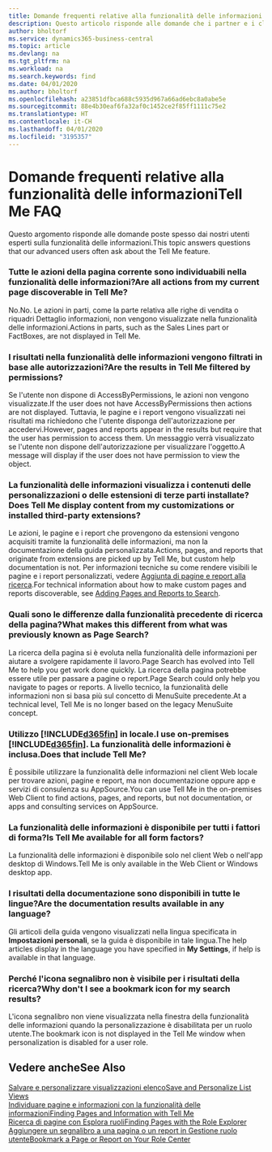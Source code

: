 ```yaml
---
title: Domande frequenti relative alla funzionalità delle informazioni | Documenti Microsoft
description: Questo articolo risponde alle domande che i partner e i clienti spesso chiedono sulla nuova funzionalità delle informazioni.
author: bholtorf
ms.service: dynamics365-business-central
ms.topic: article
ms.devlang: na
ms.tgt_pltfrm: na
ms.workload: na
ms.search.keywords: find
ms.date: 04/01/2020
ms.author: bholtorf
ms.openlocfilehash: a23851dfbca688c5935d967a66ad6ebc8a0abe5e
ms.sourcegitcommit: 88e4b30eaf6fa32af0c1452ce2f85ff1111c75e2
ms.translationtype: HT
ms.contentlocale: it-CH
ms.lasthandoff: 04/01/2020
ms.locfileid: "3195357"
---
```

# <a name="tell-me-faq"></a><span data-ttu-id="60fd9-103">Domande frequenti relative alla funzionalità delle informazioni</span><span class="sxs-lookup"><span data-stu-id="60fd9-103">Tell Me FAQ</span></span>
<span data-ttu-id="60fd9-104">Questo argomento risponde alle domande poste spesso dai nostri utenti esperti sulla funzionalità delle informazioni.</span><span class="sxs-lookup"><span data-stu-id="60fd9-104">This topic answers questions that our advanced users often ask about the Tell Me feature.</span></span>

### <a name="are-all-actions-from-my-current-page-discoverable-in-tell-me"></a><span data-ttu-id="60fd9-105">Tutte le azioni della pagina corrente sono individuabili nella funzionalità delle informazioni?</span><span class="sxs-lookup"><span data-stu-id="60fd9-105">Are all actions from my current page discoverable in Tell Me?</span></span>
<span data-ttu-id="60fd9-106">No.</span><span class="sxs-lookup"><span data-stu-id="60fd9-106">No.</span></span> <span data-ttu-id="60fd9-107">Le azioni in parti, come la parte relativa alle righe di vendita o riquadri Dettaglio informazioni, non vengono visualizzate nella funzionalità delle informazioni.</span><span class="sxs-lookup"><span data-stu-id="60fd9-107">Actions in parts, such as the Sales Lines part or FactBoxes, are not displayed in Tell Me.</span></span>

### <a name="are-the-results-in-tell-me-filtered-by-permissions"></a><span data-ttu-id="60fd9-108">I risultati nella funzionalità delle informazioni vengono filtrati in base alle autorizzazioni?</span><span class="sxs-lookup"><span data-stu-id="60fd9-108">Are the results in Tell Me filtered by permissions?</span></span>
<span data-ttu-id="60fd9-109">Se l'utente non dispone di AccessByPermissions, le azioni non vengono visualizzate.</span><span class="sxs-lookup"><span data-stu-id="60fd9-109">If the user does not have AccessByPermissions then actions are not displayed.</span></span> <span data-ttu-id="60fd9-110">Tuttavia, le pagine e i report vengono visualizzati nei risultati ma richiedono che l'utente disponga dell'autorizzazione per accedervi.</span><span class="sxs-lookup"><span data-stu-id="60fd9-110">However, pages and reports appear in the results but require that the user has permission to access them.</span></span> <span data-ttu-id="60fd9-111">Un messaggio verrà visualizzato se l'utente non dispone dell'autorizzazione per visualizzare l'oggetto.</span><span class="sxs-lookup"><span data-stu-id="60fd9-111">A message will display if the user does not have permission to view the object.</span></span>

### <a name="does-tell-me-display-content-from-my-customizations-or-installed-third-party-extensions"></a><span data-ttu-id="60fd9-112">La funzionalità delle informazioni visualizza i contenuti delle personalizzazioni o delle estensioni di terze parti installate?</span><span class="sxs-lookup"><span data-stu-id="60fd9-112">Does Tell Me display content from my customizations or installed third-party extensions?</span></span>
<span data-ttu-id="60fd9-113">Le azioni, le pagine e i report che provengono da estensioni vengono acquisiti tramite la funzionalità delle informazioni, ma non la documentazione della guida personalizzata.</span><span class="sxs-lookup"><span data-stu-id="60fd9-113">Actions, pages, and reports that originate from extensions are picked up by Tell Me, but custom help documentation is not.</span></span> <span data-ttu-id="60fd9-114">Per informazioni tecniche su come rendere visibili le pagine e i report personalizzati, vedere [Aggiunta di pagine e report alla ricerca](/dynamics365/business-central/dev-itpro/developer/devenv-al-menusuite-functionality).</span><span class="sxs-lookup"><span data-stu-id="60fd9-114">For technical information about how to make custom pages and reports discoverable, see [Adding Pages and Reports to Search](/dynamics365/business-central/dev-itpro/developer/devenv-al-menusuite-functionality).</span></span>

### <a name="what-makes-this-different-from-what-was-previously-known-as-page-search"></a><span data-ttu-id="60fd9-115">Quali sono le differenze dalla funzionalità precedente di ricerca della pagina?</span><span class="sxs-lookup"><span data-stu-id="60fd9-115">What makes this different from what was previously known as Page Search?</span></span>
<span data-ttu-id="60fd9-116">La ricerca della pagina si è evoluta nella funzionalità delle informazioni per aiutare a svolgere rapidamente il lavoro.</span><span class="sxs-lookup"><span data-stu-id="60fd9-116">Page Search has evolved into Tell Me to help you get work done quickly.</span></span> <span data-ttu-id="60fd9-117">La ricerca della pagina potrebbe essere utile per passare a pagine o report.</span><span class="sxs-lookup"><span data-stu-id="60fd9-117">Page Search could only help you navigate to pages or reports.</span></span> <span data-ttu-id="60fd9-118">A livello tecnico, la funzionalità delle informazioni non si basa più sul concetto di MenuSuite precedente.</span><span class="sxs-lookup"><span data-stu-id="60fd9-118">At a technical level, Tell Me is no longer based on the legacy MenuSuite concept.</span></span>

### <a name="i-use-on-premises-d365fin-does-that-include-tell-me"></a><span data-ttu-id="60fd9-119">Utilizzo [!INCLUDE[d365fin](includes/d365fin_md.md)] in locale.</span><span class="sxs-lookup"><span data-stu-id="60fd9-119">I use on-premises [!INCLUDE[d365fin](includes/d365fin_md.md)].</span></span> <span data-ttu-id="60fd9-120">La funzionalità delle informazioni è inclusa.</span><span class="sxs-lookup"><span data-stu-id="60fd9-120">Does that include Tell Me?</span></span>
<span data-ttu-id="60fd9-121">È possibile utilizzare la funzionalità delle informazioni nel client Web locale per trovare azioni, pagine e report, ma non documentazione oppure app e servizi di consulenza su AppSource.</span><span class="sxs-lookup"><span data-stu-id="60fd9-121">You can use Tell Me in the on-premises Web Client to find actions, pages, and reports, but not documentation, or apps and consulting services on AppSource.</span></span>

### <a name="is-tell-me-available-for-all-form-factors"></a><span data-ttu-id="60fd9-122">La funzionalità delle informazioni è disponibile per tutti i fattori di forma?</span><span class="sxs-lookup"><span data-stu-id="60fd9-122">Is Tell Me available for all form factors?</span></span>
<span data-ttu-id="60fd9-123">La funzionalità delle informazioni è disponibile solo nel client Web o nell'app desktop di Windows.</span><span class="sxs-lookup"><span data-stu-id="60fd9-123">Tell Me is only available in the Web Client or Windows desktop app.</span></span>

### <a name="are-the-documentation-results-available-in-any-language"></a><span data-ttu-id="60fd9-124">I risultati della documentazione sono disponibili in tutte le lingue?</span><span class="sxs-lookup"><span data-stu-id="60fd9-124">Are the documentation results available in any language?</span></span>
<span data-ttu-id="60fd9-125">Gli articoli della guida vengono visualizzati nella lingua specificata in **Impostazioni personali**, se la guida è disponibile in tale lingua.</span><span class="sxs-lookup"><span data-stu-id="60fd9-125">The help articles display in the language you have specified in **My Settings**, if help is available in that language.</span></span>

### <a name="why-dont-i-see-a-bookmark-icon-for-my-search-results"></a><span data-ttu-id="60fd9-126">Perché l'icona segnalibro non è visibile per i risultati della ricerca?</span><span class="sxs-lookup"><span data-stu-id="60fd9-126">Why don't I see a bookmark icon for my search results?</span></span>
<span data-ttu-id="60fd9-127">L'icona segnalibro non viene visualizzata nella finestra della funzionalità delle informazioni quando la personalizzazione è disabilitata per un ruolo utente.</span><span class="sxs-lookup"><span data-stu-id="60fd9-127">The bookmark icon is not displayed in the Tell Me window when personalization is disabled for a user role.</span></span>


## <a name="see-also"></a><span data-ttu-id="60fd9-128">Vedere anche</span><span class="sxs-lookup"><span data-stu-id="60fd9-128">See Also</span></span>  
[<span data-ttu-id="60fd9-129">Salvare e personalizzare visualizzazioni elenco</span><span class="sxs-lookup"><span data-stu-id="60fd9-129">Save and Personalize List Views</span></span>](ui-views.md)  
[<span data-ttu-id="60fd9-130">Individuare pagine e informazioni con la funzionalità delle informazioni</span><span class="sxs-lookup"><span data-stu-id="60fd9-130">Finding Pages and Information with Tell Me</span></span>](ui-search.md)  
[<span data-ttu-id="60fd9-131">Ricerca di pagine con Esplora ruoli</span><span class="sxs-lookup"><span data-stu-id="60fd9-131">Finding Pages with the Role Explorer</span></span>](ui-role-explorer.md)  
[<span data-ttu-id="60fd9-132">Aggiungere un segnalibro a una pagina o un report in Gestione ruolo utente</span><span class="sxs-lookup"><span data-stu-id="60fd9-132">Bookmark a Page or Report on Your Role Center</span></span>](ui-bookmarks.md)
